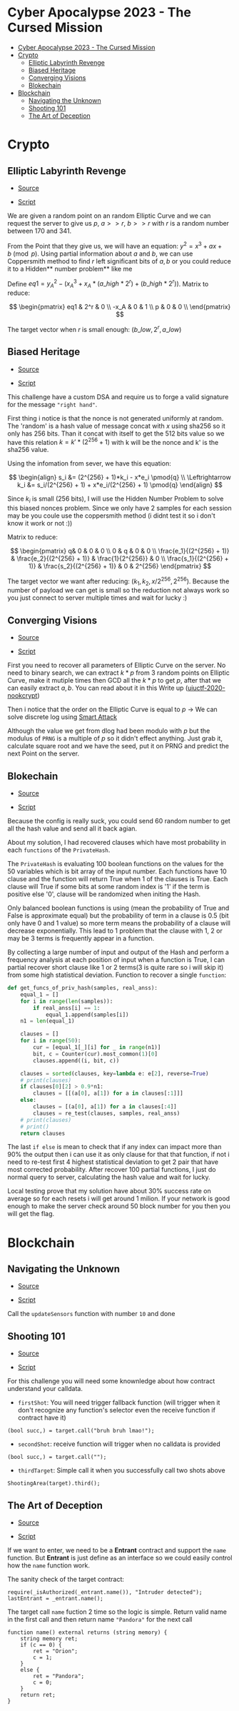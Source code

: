 # Cyber Apocalypse 2023 - The Cursed Mission

- [Cyber Apocalypse 2023 - The Cursed Mission](#cyber-apocalypse-2023---the-cursed-mission)
- [Crypto](#crypto)
  - [Elliptic Labyrinth Revenge](#elliptic-labyrinth-revenge)
  - [Biased Heritage](#biased-heritage)
  - [Converging Visions](#converging-visions)
  - [Blokechain](#blokechain)
- [Blockchain](#blockchain)
  - [Navigating the Unknown](#navigating-the-unknown)
  - [Shooting 101](#shooting-101)
  - [The Art of Deception](#the-art-of-deception)


# Crypto

## Elliptic Labyrinth Revenge

- [Source](https://github.com/m1dm4n/CTF-WriteUp/blob/main/2023/HTB_Cursed_Mission/crypto_elliptic_labyrinth_revenge.zip)

- [Script](https://github.com/m1dm4n/CTF-WriteUp/tree/main/2023/HTB_Cursed_Mission/crypto_elliptic_labyrinth)

We are given a random point on an random Elliptic Curve and we can request the server to give us $p$, $a >> r$, $b >> r$ with $r$ is a random number between 170 and 341.

From the Point that they give us, we will have an equation: $y^2 = x^3 + ax + b \pmod{p}$. Using partial information about $a$ and $b$, we can use Coppersmith method to find $r$ left significant bits of $a, b$ or you could reduce it to a Hidden** number problem** like me

Define $eq1 = y_A^2 - (x_A^3 + x_A * (a\_high * 2^r) + (b\_high * 2^r))$. Matrix to reduce:

$$
\begin{pmatrix} 
	eq1 & 2^r & 0 \\
	-x_A & 0 & 1 \\
	p & 0 & 0 \\
\end{pmatrix}
$$

The target vector when $r$ is small enough: $(b\_low, 2^r, a\_low)$

## Biased Heritage

- [Source](https://github.com/m1dm4n/CTF-WriteUp/blob/main/2023/HTB_Cursed_Mission/crypto_biased_heritage.zip)

- [Script](https://github.com/m1dm4n/CTF-WriteUp/tree/main/2023/HTB_Cursed_Mission/crypto_biased_heritage)

This challenge have a custom DSA and require us to forge a valid signature for the message `"right hand"`.

First thing i notice is that the nonce is not generated uniformly at random. The 'random' is a hash value of message concat with $x$ using sha256 so it only has 256 bits. Than it concat with itself to get the 512 bits value so we have this relation $k = k' * (2^{256} + 1)$ with k will be the nonce and k' is the sha256 value.

Using the infomation from sever, we have this equation:

$$
\begin{align}
s_i &= (2^{256} + 1)*k_i - x*e_i \pmod{q} \\
\Leftrightarrow k_i &= s_i/(2^{256} + 1) + x*e_i/(2^{256} + 1) \pmod{q}
\end{align}
$$

Since $k_i$ is small (256 bits), I will use the Hidden Number Problem to solve this biased nonces problem. Since we only have 2 samples for each session may be you coule use the coppersmith method (i didnt test it so i don't know it work or not :))

Matrix to reduce:

$$
\begin{pmatrix}
	q& 0 & 0 & 0 \\
	0 & q & 0 & 0 \\
	\frac{e_1}{(2^{256} + 1)} & \frac{e_2}{(2^{256} + 1)} & \frac{1}{2^{256}} & 0 \\
    \frac{s_1}{(2^{256} + 1)} & \frac{s_2}{(2^{256} + 1)} & 0 & 2^{256}
\end{pmatrix}
$$

The target vector we want after reducing: $(k_1, k_2, x/2^{256}, 2^{256})$. Because the number of payload we can get is small so the reduction not always work so you just connect to server multiple times and wait for lucky :)


## Converging Visions

- [Source](https://github.com/m1dm4n/CTF-WriteUp/blob/main/2023/HTB_Cursed_Mission/crypto_converging_visions.zip)

- [Script](https://github.com/m1dm4n/CTF-WriteUp/tree/main/2023/HTB_Cursed_Mission/crypto_converging_visions)

First you need to recover all parameters of Elliptic Curve on the server. No need to binary search, we can extract $k*p$ from 3 random points on Elliptic Curve, make it mutiple times then GCD all the $k*p$ to get $p$, after that we can easily extract $a, b$.  You can read about it in this Write up ([uiuctf-2020-nookcrypt](https://hackmd.io/@mystiz/uiuctf-2020-nookcrypt))

Then i notice that the order on the Elliptic Curve is equal to $p$ -> We can solve discrete log using [Smart Attack](https://github.com/jvdsn/crypto-attacks/blob/master/attacks/ecc/smart_attack.py)

Although the value we get from dlog had been modulo with $p$ but the modulus of `PRNG` is a multiple of $p$ so it didn't effect anything. Just grab it, calculate square root and we have the seed, put it on PRNG and predict the next Point on the server.

## Blokechain

- [Source](https://github.com/m1dm4n/CTF-WriteUp/blob/main/2023/HTB_Cursed_Mission/crypto_blokechain.zip)

- [Script](https://github.com/m1dm4n/CTF-WriteUp/tree/main/2023/HTB_Cursed_Mission/crypto_blokechain)

Because the config is really suck, you could send 60 random number to get all the hash value and send all it back agian.

About my solution, I had recovered clauses which have most probability in each `functions` of the `PrivateHash`.

The `PrivateHash` is evaluating 100 boolean functions on the values for the 50 variables which is bit array of the input number. Each functions have 10 clause and the function will return True when 1 of the clauses is True. Each clause will True if some bits at some random index is '1' if the term is positive else '0', clause will be randomized when initing the Hash.

Only balanced boolean functions is using (mean the probability of True and False is approximate equal) but the probability of term in a clause is 0.5 (bit only have 0 and 1 value) so more term means the probability of a clause will decrease exponentially. This lead to 1 problem that the clause with 1, 2 or may be 3 terms is frequently appear in a function. 

By collecting a large number of input and output of the Hash and perform a frequency analysis at each position of input when a function is True, I can partial recover short clause like 1 or 2 terms(3 is quite rare so i will skip it) from some high statistical deviation. Function to recover a single `function`:

```python
def get_funcs_of_priv_hash(samples, real_anss):
    equal_1 = []
    for i in range(len(samples)):
        if real_anss[i] == 1:
            equal_1.append(samples[i])
    n1 = len(equal_1)

    clauses = []
    for i in range(50):
        cur = [equal_1[_][i] for _ in range(n1)]
        bit, c = Counter(cur).most_common(1)[0]
        clauses.append((i, bit, c))

    clauses = sorted(clauses, key=lambda e: e[2], reverse=True)
    # print(clauses)
    if clauses[0][2] > 0.9*n1:
        clauses = [[(a[0], a[1]) for a in clauses[:1]]]
    else:
        clauses = [(a[0], a[1]) for a in clauses[:4]]
        clauses = re_test(clauses, samples, real_anss)
    # print(clauses)
    # print()
    return clauses
```

The last `if else` is mean to check that if any index can impact more than 90% the output then i can use it as only clause for that that function, if not i need to re-test first 4 highest statistical deviation to get 2 pair that have most corrected probability. After recover 100 partial functions, I just do normal query to server, calculating the hash value and wait for lucky. 

Local testing prove that my solution have about 30% success rate on average so for each resets i will get around 1 milion. If your network is good enough to make the server check around 50 block number for you then you will get the flag.


# Blockchain

## Navigating the Unknown

- [Source](https://github.com/m1dm4n/CTF-WriteUp/blob/main/2023/HTB_Cursed_Mission/blockchain_navigating_the_unknown.zip)

- [Script](https://github.com/m1dm4n/CTF-WriteUp/tree/main/2023/HTB_Cursed_Mission/blockchain_navigating_the_unknown)

Call the `updateSensors` function with number `10` and done

## Shooting 101

- [Source](https://github.com/m1dm4n/CTF-WriteUp/blob/main/2023/HTB_Cursed_Mission/blockchain_shooting_101.zip)

- [Script](https://github.com/m1dm4n/CTF-WriteUp/tree/main/2023/HTB_Cursed_Mission/blockchain_shooting_101)

For this challenge you will need some knownledge about how contract understand your calldata.

- `firstShot`: You will need trigger fallback function (will trigger when it don't recognize any function's selector even the receive function if contract have it)

```solidity
(bool succ,) = target.call("bruh bruh lmao!");
```


- `secondShot`: receive function will trigger when no calldata is provided

```solidity
(bool succ,) = target.call("");
```

- `thirdTarget`: Simple call it when you successfully call two shots above

```
ShootingArea(target).third();
```

## The Art of Deception

- [Source](https://github.com/m1dm4n/CTF-WriteUp/blob/main/2023/HTB_Cursed_Mission/blockchain_the_art_of_deception.zip)

- [Script](https://github.com/m1dm4n/CTF-WriteUp/tree/main/2023/HTB_Cursed_Mission/blockchain_the_art_of_deception)

If we want to enter, we need to be a **Entrant** contract and support the `name` function. But **Entrant** is just define as an interface so we could easily control how the `name` function work.

The sanity check of the target contract:

```solidity
require(_isAuthorized(_entrant.name()), "Intruder detected");
lastEntrant = _entrant.name();
```

The target call `name` fuction 2 time so the logic is simple. Return valid name in the first call and then return name `"Pandora"` for the next call

```solidity
function name() external returns (string memory) {
    string memory ret;
    if (c == 0) {
        ret = "Orion";
        c = 1;
    }
    else {
        ret = "Pandora";
        c = 0;
    }
    return ret;
}
```
